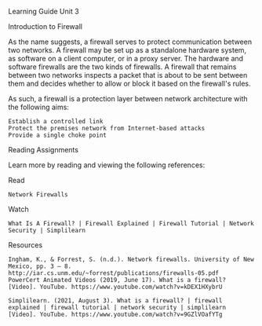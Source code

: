 Learning Guide Unit 3

Introduction to Firewall

As the name suggests, a firewall serves to protect communication between two networks. A firewall may be set up as a standalone hardware system, as software on a client computer, or in a proxy 
server. The hardware and software firewalls are the two kinds of firewalls. A firewall that remains between two networks inspects a packet that is about to be sent between them and decides whether 
to allow or block it based on the firewall's rules.

As such, a firewall is a protection layer between network architecture with the following aims:

    Establish a controlled link
    Protect the premises network from Internet-based attacks
    Provide a single choke point

Reading Assignments

Learn more by reading and viewing the following references:

Read

    Network Firewalls

Watch

    What Is A Firewall? | Firewall Explained | Firewall Tutorial | Network Security | Simplilearn

Resources

    Ingham, K., & Forrest, S. (n.d.). Network firewalls. University of New Mexico, pp. 3 – 8. http://iar.cs.unm.edu/~forrest/publications/firewalls-05.pdf
    PowerCert Animated Videos (2019, June 17). What is a firewall? [Video]. YouTube. https://www.youtube.com/watch?v=kDEX1HXybrU

    Simplilearn. (2021, August 3). What is a firewall? | firewall explained | firewall tutorial | network security | simplilearn [Video]. YouTube. https://www.youtube.com/watch?v=9GZlVOafYTg

